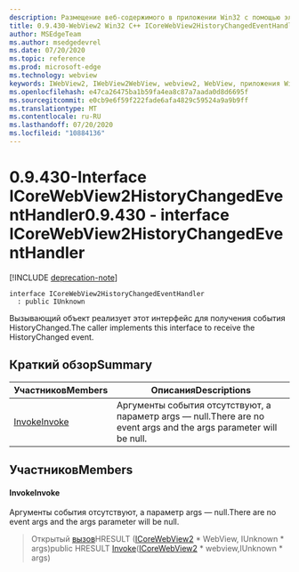 ```yaml
---
description: Размещение веб-содержимого в приложении Win32 с помощью элемента управления Microsoft Edge WebView2
title: 0.9.430-WebView2 Win32 C++ ICoreWebView2HistoryChangedEventHandler
author: MSEdgeTeam
ms.author: msedgedevrel
ms.date: 07/20/2020
ms.topic: reference
ms.prod: microsoft-edge
ms.technology: webview
keywords: IWebView2, IWebView2WebView, webview2, WebView, приложения Win32, Win32, EDGE, ICoreWebView2, ICoreWebView2Host, элемент управления "веб-браузер", HTML Edge
ms.openlocfilehash: e47ca26475ba1b59fa4ea8c87a7aada0d8d6695f
ms.sourcegitcommit: e0cb9e6f59f222fade6afa4829c59524a9a9b9ff
ms.translationtype: MT
ms.contentlocale: ru-RU
ms.lasthandoff: 07/20/2020
ms.locfileid: "10884136"
---
```

# <span data-ttu-id="a66f0-104">0.9.430-Interface ICoreWebView2HistoryChangedEventHandler</span><span class="sxs-lookup"><span data-stu-id="a66f0-104">0.9.430 - interface ICoreWebView2HistoryChangedEventHandler</span></span> 

[!INCLUDE [deprecation-note](../../includes/deprecation-note.md)]

```
interface ICoreWebView2HistoryChangedEventHandler
  : public IUnknown
```

<span data-ttu-id="a66f0-105">Вызывающий объект реализует этот интерфейс для получения события HistoryChanged.</span><span class="sxs-lookup"><span data-stu-id="a66f0-105">The caller implements this interface to receive the HistoryChanged event.</span></span>

## <span data-ttu-id="a66f0-106">Краткий обзор</span><span class="sxs-lookup"><span data-stu-id="a66f0-106">Summary</span></span>

 <span data-ttu-id="a66f0-107">Участников</span><span class="sxs-lookup"><span data-stu-id="a66f0-107">Members</span></span>                        | <span data-ttu-id="a66f0-108">Описания</span><span class="sxs-lookup"><span data-stu-id="a66f0-108">Descriptions</span></span>
--------------------------------|---------------------------------------------
[<span data-ttu-id="a66f0-109">Invoke</span><span class="sxs-lookup"><span data-stu-id="a66f0-109">Invoke</span></span>](#invoke) | <span data-ttu-id="a66f0-110">Аргументы события отсутствуют, а параметр args — null.</span><span class="sxs-lookup"><span data-stu-id="a66f0-110">There are no event args and the args parameter will be null.</span></span>

## <span data-ttu-id="a66f0-111">Участников</span><span class="sxs-lookup"><span data-stu-id="a66f0-111">Members</span></span>

#### <span data-ttu-id="a66f0-112">Invoke</span><span class="sxs-lookup"><span data-stu-id="a66f0-112">Invoke</span></span> 

<span data-ttu-id="a66f0-113">Аргументы события отсутствуют, а параметр args — null.</span><span class="sxs-lookup"><span data-stu-id="a66f0-113">There are no event args and the args parameter will be null.</span></span>

> <span data-ttu-id="a66f0-114">Открытый [вызов](#invoke)HRESULT ([ICoreWebView2](ICoreWebView2.md) \* WebView, IUnknown \* args)</span><span class="sxs-lookup"><span data-stu-id="a66f0-114">public HRESULT [Invoke](#invoke)([ICoreWebView2](ICoreWebView2.md) \* webview,IUnknown \* args)</span></span>

